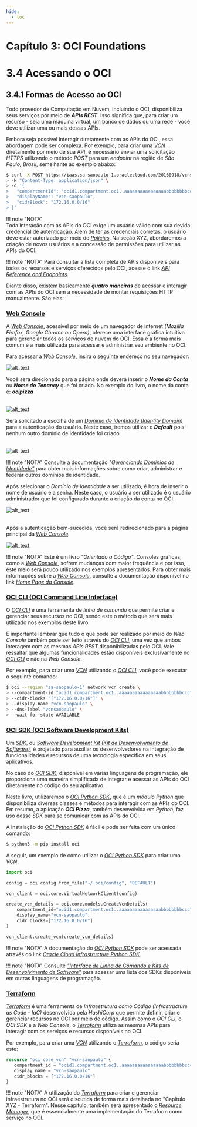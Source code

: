 ```yaml
---
hide:
  - toc
---
```


# Capítulo 3: OCI Foundations

# 3.4 Acessando o OCI

## 3.4.1 Formas de Acesso ao OCI

Todo provedor de Computação em Nuvem, incluindo o OCI, disponibiliza seus serviços por meio de **_APIs REST_**. Isso significa que, para criar um recurso - seja uma máquina virtual, um banco de dados ou uma rede - você deve utilizar uma ou mais dessas APIs.

Embora seja possível interagir diretamente com as APIs do OCI, essa abordagem pode ser complexa. Por exemplo, para criar uma _[VCN](https://docs.oracle.com/pt-br/iaas/Content/Network/Tasks/Overview_of_VCNs_and_Subnets.htm)_ diretamente por meio de sua API, é necessário enviar uma solicitação _HTTPS_ utilizando o método _POST_ para um _endpoint_ na região de _São Paulo, Brasil_, semelhante ao exemplo abaixo:

```bash linenums="1"
$ curl -X POST https://iaas.sa-saopaulo-1.oraclecloud.com/20160918/vcns \
> -H "Content-Type: application/json" \
> -d '{
>   "compartmentId": "ocid1.compartment.oc1..aaaaaaaaaaaaaaaabbbbbbbbccc",
>   "displayName": "vcn-saopaulo",
>   "cidrBlock": "172.16.0.0/16"
> }'
```

!!! note "NOTA"    
    Toda interação com as APIs do OCI exige um usuário válido com sua devida credencial de autenticação. Além de ter as credenciais corretas, o usuário deve estar autorizado por meio de _[Policies](https://docs.oracle.com/pt-br/iaas/Content/Identity/policieshow/Policy_Basics.htm)_. Na seção XYZ, abordaremos a criação de novos usuários e a concessão de permissões para utilizar as APIs do OCI.

!!! note "NOTA"
    Para consultar a lista completa de APIs disponíveis para todos os recursos e serviços oferecidos pelo OCI, acesse o link _[API Reference and Endpoints](https://docs.oracle.com/en-us/iaas/api/#/)_.

Diante disso, existem basicamente **_quatro maneiras_** de acessar e interagir com as APIs do OCI sem a necessidade de montar requisições HTTP manualmente. São elas:

### **[Web Console](https://docs.oracle.com/pt-br/iaas/Content/GSG/Concepts/console.htm)**

A _[Web Console](https://docs.oracle.com/pt-br/iaas/Content/GSG/Concepts/console.htm)_, acessível por meio de um navegador de internet _(Mozilla Firefox, Google Chrome ou Opera)_, oferece uma interface gráfica intuitiva para gerenciar todos os serviços de nuvem do OCI. Essa é a forma mais comum e a mais utilizada para acessar e administrar seu ambiente no OCI.

Para acessar a _[Web Console](https://docs.oracle.com/pt-br/iaas/Content/GSG/Concepts/console.htm)_, insira o seguinte endereço no seu navegador:

![alt_text](./img/web-console-1.png "Web Console #1")

Você será direcionado para a página onde deverá inserir o **_Nome da Conta_** ou **_Nome do Tenancy_** que foi criado. No exemplo do livro, o nome da conta é: **_ocipizza_**
<br><br>

![alt_text](./img/web-console-2.png "Web Console #2")
<br>

Será solicitado a escolha de um _[Domínio de Identidade (Identity Domain)](https://docs.oracle.com/pt-br/iaas/Content/Identity/domains/overview.htm#overview-identity-domains)_ para a autenticação do usuário. Neste caso, iremos utilizar o **_Default_** pois nenhum outro domínio de identidade foi criado.
<br><br>

![alt_text](./img/web-console-3.png "Web Console #3")

!!! note "NOTA"
    Consulte a documentação _["Gerenciando Domínios de Identidade"](https://docs.oracle.com/pt-br/iaas/Content/Identity/domains/overview.htm#overview-identity-domains)_ para obter mais informações sobre como criar, administrar e federar outros domínios de identidade.

Após selecionar o _Domínio de Identidade_ a ser utilizado, é hora de inserir o nome de usuário e a senha. Neste caso, o usuário a ser utilizado é o usuário administrador que foi configurado durante a criação da conta no OCI.

![alt_text](./img/web-console-4.png "Web Console #4")
<br><br>

Após a autenticação bem-sucedida, você será redirecionado para a página principal da _[Web Console](https://docs.oracle.com/pt-br/iaas/Content/GSG/Concepts/console.htm)_.

![alt_text](./img/web-console-5.png "Web Console #5")
<br>

!!! note "NOTA"
    Este é um livro _"Orientado a Código"_. Consoles gráficas, como a _[Web Console](https://docs.oracle.com/pt-br/iaas/Content/GSG/Concepts/console.htm)_, sofrem mudanças com maior frequência e por isso, este meio será pouco utilizado nos exemplos apresentados. Para obter mais informações sobre a _[Web Console](https://docs.oracle.com/pt-br/iaas/Content/GSG/Concepts/console.htm)_, consulte a documentação disponível no link _[Home Page da Console](https://docs.oracle.com/pt-br/iaas/Content/GSG/Concepts/console-home.htm)_.

### **[OCI CLI (OCI Command Line Interface)](https://docs.oracle.com/pt-br/iaas/Content/API/Concepts/cliconcepts.htm)**

O _[OCI CLI](https://docs.oracle.com/pt-br/iaas/Content/API/Concepts/cliconcepts.htm)_ é uma ferramenta de _linha de comando_ que permite criar e gerenciar seus recursos no OCI, sendo este o método que será mais utilizado nos exemplos deste livro.

É importante lembrar que tudo o que pode ser realizado por meio do _Web Console_ também pode ser feito através do _[OCI CLI](https://docs.oracle.com/pt-br/iaas/Content/API/Concepts/cliconcepts.htm)_, uma vez que ambos interagem com as mesmas _APIs REST_ disponibilizadas pelo OCI. Vale ressaltar que algumas funcionalidades estão disponíveis exclusivamente no _[OCI CLI](https://docs.oracle.com/pt-br/iaas/Content/API/Concepts/cliconcepts.htm)_ e não na _Web Console_.

Por exemplo, para criar uma _[VCN](https://docs.oracle.com/pt-br/iaas/Content/Network/Tasks/Overview_of_VCNs_and_Subnets.htm)_ utilizando o _[OCI CLI](https://docs.oracle.com/pt-br/iaas/Content/API/Concepts/cliconcepts.htm)_, você pode executar o seguinte comando:

```bash linenums="1"
$ oci --region "sa-saopaulo-1" network vcn create \
> --compartment-id "ocid1.compartment.oc1..aaaaaaaaaaaaaaaabbbbbbbbccc" \
> --cidr-blocks '["172.16.0.0/16"]' \
> --display-name "vcn-saopaulo" \
> --dns-label "vcnsaopaulo" \
> --wait-for-state AVAILABLE
```

### **[OCI SDK (OCI Software Development Kits)](https://docs.oracle.com/pt-br/iaas/Content/API/Concepts/developerquickstarts.htm)**

Um _[SDK](https://docs.oracle.com/pt-br/iaas/Content/API/Concepts/developerquickstarts.htm)_, ou _[Software Development Kit (Kit de Desenvolvimento de Software)](https://docs.oracle.com/pt-br/iaas/Content/API/Concepts/developerquickstarts.htm)_, é projetado para auxiliar os desenvolvedores na integração de funcionalidades e recursos de uma tecnologia específica em seus aplicativos.

No caso do _[OCI SDK](https://docs.oracle.com/pt-br/iaas/Content/API/Concepts/developerquickstarts.htm)_, disponível em várias linguagens de programação, ele proporciona uma maneira simplificada de integrar e acessar as APIs do OCI diretamente no código do seu aplicativo. 

Neste livro, utilizaremos o _[OCI Python SDK](https://docs.oracle.com/en-us/iaas/tools/python/latest/)_, que é um _módulo Python_ que disponibiliza diversas classes e métodos para interagir com as APIs do OCI. Em resumo, a aplicação **_OCI Pizza_**, também desenvolvida em _Python_, faz uso desse _SDK_ para se comunicar com as APIs do OCI.

A instalação do _[OCI Python SDK](https://docs.oracle.com/en-us/iaas/tools/python/latest/)_ é fácil e pode ser feita com um único comando:

```bash linenums="1"
$ python3 -m pip install oci
```

A seguir, um exemplo de como utilizar o _[OCI Python SDK](https://docs.oracle.com/en-us/iaas/tools/python/latest/)_ para criar uma _[VCN](https://docs.oracle.com/pt-br/iaas/Content/Network/Tasks/Overview_of_VCNs_and_Subnets.htm)_:

```python linenums="1"
import oci

config = oci.config.from_file("~/.oci/config", "DEFAULT") 

vcn_client = oci.core.VirtualNetworkClient(config)

create_vcn_details = oci.core.models.CreateVcnDetails(
    compartment_id="ocid1.compartment.oc1..aaaaaaaaaaaaaaaabbbbbbbbccc",
    display_name="vcn-saopaulo",
    cidr_blocks=["172.16.0.0/16"]
)

vcn_client.create_vcn(create_vcn_details)
```

!!! note "NOTA"
    A documentação do _[OCI Python SDK](https://docs.oracle.com/en-us/iaas/tools/python/latest/)_ pode ser acessada através do link _[Oracle Cloud Infrastructure Python SDK](https://docs.oracle.com/en-us/iaas/tools/python/latest/)_.

!!! note "NOTA"
    Consulte _["Interface de Linha de Comando e Kits de Desenvolvimento de Software"](https://docs.oracle.com/pt-br/iaas/Content/API/Concepts/sdks.htm)_ para acessar uma lista dos SDKs disponíveis em outras linguagens de programação.

### **[Terraform](https://docs.oracle.com/pt-br/iaas/Content/dev/terraform/getting-started.htm)**

_[Terraform](https://www.terraform.io/)_ é uma ferramenta de _Infraestrutura como Código (Infrastructure as Code - IaC)_ desenvolvida pela _HashiCorp_ que permite definir, criar e gerenciar recursos no OCI por meio de código. Assim como o _OCI CLI_, o _OCI SDK_ e a _Web Console_, o _[Terraform](https://www.terraform.io/)_ utiliza as mesmas APIs para interagir com os serviços e recursos disponíveis no OCI.

Por exemplo, para criar uma _[VCN](https://docs.oracle.com/pt-br/iaas/Content/Network/Tasks/Overview_of_VCNs_and_Subnets.htm)_ utilizando o _[Terraform](https://www.terraform.io/)_, o código seria este:

```terraform linenums="1"
resource "oci_core_vcn" "vcn-saopaulo" {
   compartment_id = "ocid1.compartment.oc1..aaaaaaaaaaaaaaaabbbbbbbbccc"
   display_name = "vcn-saopaulo"
   cidr_blocks = ["172.16.0.0/16"]
}
```

!!! note "NOTA"
    A utilização do _[Terraform](https://www.terraform.io/)_ para criar e gerenciar infraestrutura no OCI será discutida de forma mais detalhada no "Capítulo XYZ - Terraform". Nesse capítulo, também será apresentado o _[Resource Manager](https://docs.oracle.com/pt-br/iaas/Content/ResourceManager/Concepts/resource-manager-and-terraform.htm)_, que é essencialmente uma implementação do Terraform como serviço no OCI.